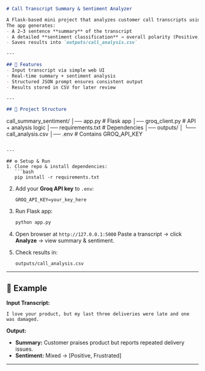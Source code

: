 
```markdown
# Call Transcript Summary & Sentiment Analyzer

A Flask-based mini project that analyzes customer call transcripts using the **Groq API**.  
The app generates:
- A 2–3 sentence **summary** of the transcript  
- A detailed **sentiment classification** → overall polarity (Positive, Negative, Neutral, Mixed) and tone(s) (e.g., Angry, Frustrated, Polite, Grateful, etc.)  
- Saves results into `outputs/call_analysis.csv`  

---

## 🚀 Features
- Input transcript via simple web UI  
- Real-time summary + sentiment analysis  
- Structured JSON prompt ensures consistent output  
- Results stored in CSV for later review  

---

## 📂 Project Structure
```

call\_summary\_sentiment/
│── app.py              # Flask app
│── groq\_client.py      # API + analysis logic
│── requirements.txt    # Dependencies
│── outputs/
│    └── call\_analysis.csv
│── .env                # Contains GROQ\_API\_KEY

````

---

## ⚙️ Setup & Run
1. Clone repo & install dependencies:
   ```bash
   pip install -r requirements.txt
````

2. Add your **Groq API key** to `.env`:

   ```
   GROQ_API_KEY=your_key_here
   ```

3. Run Flask app:

   ```bash
   python app.py
   ```

4. Open browser at `http://127.0.0.1:5000`
   Paste a transcript → click **Analyze** → view summary & sentiment.

5. Check results in:

   ```
   outputs/call_analysis.csv
   ```

---

## 📝 Example

**Input Transcript:**

```
I love your product, but my last three deliveries were late and one was damaged.
```

**Output:**

* **Summary:** Customer praises product but reports repeated delivery issues.
* **Sentiment:** Mixed → \[Positive, Frustrated]

---

